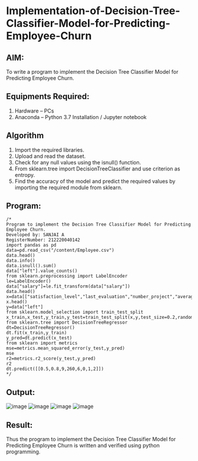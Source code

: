 # Implementation-of-Decision-Tree-Classifier-Model-for-Predicting-Employee-Churn

## AIM:
To write a program to implement the Decision Tree Classifier Model for Predicting Employee Churn.

## Equipments Required:
1. Hardware – PCs
2. Anaconda – Python 3.7 Installation / Jupyter notebook

## Algorithm
1. Import the required libraries.
2. Upload and read the dataset.
3. Check for any null values using the isnull() function.
4. From sklearn.tree import DecisionTreeClassifier and use criterion as entropy.
5. Find the accuracy of the model and predict the required values by importing the required module from sklearn.

## Program:
```
/*
Program to implement the Decision Tree Classifier Model for Predicting Employee Churn.
Developed by: SANJAI A
RegisterNumber: 212220040142
import pandas as pd
data=pd.read_csv("/content/Employee.csv")
data.head()
data.info()
data.isnull().sum()
data["left"].value_counts()
from sklearn.preprocessing import LabelEncoder
le=LabelEncoder()
data["salary"]=le.fit_transform(data["salary"])
data.head()
x=data[["satisfaction_level","last_evaluation","number_project","average_montly_hours","time_spend_company","Work_accident","promotion_last_5years","salary"]]
x.head()
y=data["left"]
from sklearn.model_selection import train_test_split
x_train,x_test,y_train,y_test=train_test_split(x,y,test_size=0.2,random_state=100)
from sklearn.tree import DecisionTreeRegressor
dt=DecisionTreeRegressor()
dt.fit(x_train,y_train)
y_pred=dt.predict(x_test)
from sklearn import metrics
mse=metrics.mean_squared_error(y_test,y_pred)
mse
r2=metrics.r2_score(y_test,y_pred)
r2
dt.predict([[0.5,0.8,9,260,6,0,1,2]])
*/
```

## Output:
![image](https://user-images.githubusercontent.com/95969295/198567871-e5ff868c-282d-47d3-ae01-d0f30ad843d5.png)
![image](https://user-images.githubusercontent.com/95969295/198568025-8624ebe1-cecb-4447-bcfb-3a5dea012bb2.png)
![image](https://user-images.githubusercontent.com/95969295/198568146-b58d7467-f52b-41dd-8b87-2afe170550b3.png)
![image](https://user-images.githubusercontent.com/95969295/198568261-6adeda19-5f77-4e1e-8ee2-a5e12833a95b.png)



## Result:
Thus the program to implement the  Decision Tree Classifier Model for Predicting Employee Churn is written and verified using python programming.
